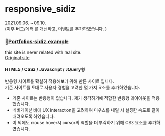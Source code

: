 # responsive_sidiz
2021.09.06. ~ 09.10.  
(이후 버그/에러 를 개선하고, 이벤트를 추가하였습니다. )  
### 📌[Portfolios-sidiz.example](https://sinri0809.github.io/responsive_sidiz/)  
this site is never related with real site.  
[Original site](https://www.sidiz.com/)  
#### HTML5 / CSS3 / Javascript / JQuery형 
반응형 사이트를 확실히 적용해보기 위해 만든 사이트 입니다.  
기존 사이트를 토대로 사용자 경험을 고려한 몇 가지 요소를 추가하였습니다.  
- 기존 사이트는 반응형이 없습니다. 제가 생각하기에 적합한 반응형 레이아웃을 적용했습니다.  
- 네비게이션 바에 UX interaction을 고려하여 마우스를 내릴 시 설정한 속도로 같이 내려오도록 하였습니다.
- 이 외에도 mouse hover시 cursor의 역할을 더 부각하기 위해 CSS 요소를 추가하였습니다.  
